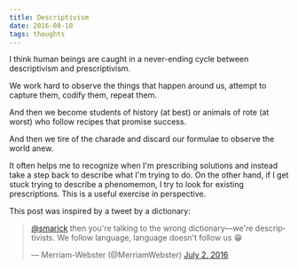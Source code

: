 ```yaml
---
title: Descriptivism
date: 2016-08-10
tags: thoughts
---
```


I think human beings are caught in a never-ending cycle between descriptivism
and prescriptivism.

We work hard to observe the things that happen around us, attempt to capture
them, codify them, repeat them.

And then we become students of history (at best) or animals of rote (at worst)
who follow recipes that promise success.

And then we tire of the charade and discard our formulae to observe the world
anew.

It often helps me to recognize when I'm prescribing solutions and instead take
a step back to describe what I'm trying to do. On the other hand, if I get
stuck trying to describe a phenomemon, I try to look for existing prescriptions.
This is a useful exercise in perspective.

This post was inspired by a tweet by a dictionary:

<blockquote class="twitter-tweet" data-lang="en"><p lang="en" dir="ltr"><a href="https://twitter.com/smarick">@smarick</a> then you&#39;re talking to the wrong dictionary—we&#39;re descriptivists. We follow language, language doesn&#39;t follow us 😁</p>&mdash; Merriam-Webster (@MerriamWebster) <a href="https://twitter.com/MerriamWebster/status/749248017954377728">July 2, 2016</a></blockquote> <script async src="//platform.twitter.com/widgets.js" charset="utf-8"></script>
